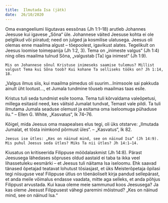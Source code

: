 ```yaml
---
title:  Ilmutada Isa (jätk)  
date:  26/10/2020  
---
```


Oma evangeeliumi liigutavas eessõnas (Jh 1:1–18) arutleb Johannes Jeesuse kui igavese „Sõna“ üle. Johannese väited Jeesuse kohta ei ole pelglikud või piiratud; need on julged ja kosmilise ulatusega. Jeesus oli olemas enne maailma algust – tõepoolest, igavikust alates. Tegelikult on Jeesus loomise toimepanija (Jh 1:2, 3). Tema on „inimeste valgus“ (Jh 1:4) ning olles maailma tulnud Sõna, „valgustab [Ta] iga inimest“ (Jh 1:9).

`Mis on Johannese sõnul Kristuse inimeseks saamise tulemus? Millist valgust Tema kui Sõna toob? Kui kohane Ta selliseks tööks on? Jh 1:14, 18.`

„Valgus ilmus siis, kui maailma pimedus oli suurim…Inimsoole sai pakkuda ainult üht lootust…, et Jumala tundmine tõuseb maailmas taas esile.

Kristus tuli seda tundmist esile tooma. Tema tuli kõrvaldama valeõpetusi, millega esitasid need, kes väitsid Jumalat tundvat, Temast vale pildi. Ta tuli ilmutama Jumala seaduse olemust ja esitama oma iseloomuga pühaduse ilu.“ – Ellen G. White, „Kasvatus“, lk 74–76.

Kõigel, mida Jeesus oma maapealses elus tegi, oli üks otstarve: „Ilmutada Jumalat, et tõsta inimkond põrmust üles“. – „Kasvatus“, lk 82.

`Jeesus ise ütles: „Kes on näinud mind, see on näinud Isa“ (Jh 14:9). Mis puhul Jeesus seda ütles? Miks Ta nii ütles? Jh 14:1–14.`

Kiusatus on kritiseerida Filippuse möödalaskmist (Jh 14:8). Pärast Jeesusega lähedases sõpruses oldud aastaid ei taba ta ikka veel lihassetuleku eesmärki – et Jeesus tuli näitama Isa iseloomu. Ehk saavad tänased õpetajad teatavat lohutust tõsiasjast, et üks Meisterõpetaja õpilasi tegi niisuguse vea! Filippuse ütlus on tõenäoliselt kirja pandud sellepärast, et anda meile võimalus endasse vaadata, mitte aga selleks, et anda põhjus Filippust arvustada. Kui kaua oleme meie sammunud koos Jeesusega? Ja kas oleme Jeesust Filippusest vähegi paremini mõistnud? „Kes on näinud mind, see on näinud Isa.“